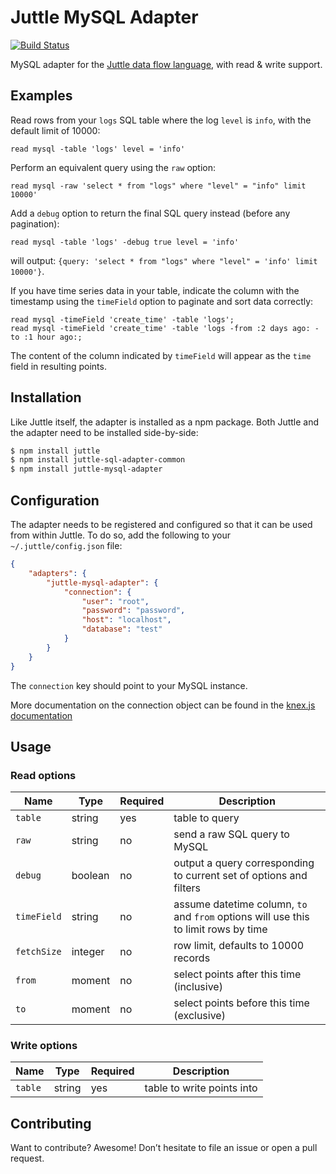 # Juttle MySQL Adapter

[![Build Status](https://magnum.travis-ci.com/juttle/juttle-mysql-adapter.svg?token=y7186y8XHjB7CcxwUcoX)](https://magnum.travis-ci.com/juttle/juttle-mysql-adapter)

MySQL adapter for the [Juttle data flow
language](https://github.com/juttle/juttle), with read & write support.

## Examples

Read rows from your `logs` SQL table where the log `level` is `info`, with the
default limit of 10000:

```juttle
read mysql -table 'logs' level = 'info'
```

Perform an equivalent query using the `raw` option:

```juttle
read mysql -raw 'select * from "logs" where "level" = "info" limit 10000'
```

Add a `debug` option to return the final SQL query instead (before any pagination):

```juttle
read mysql -table 'logs' -debug true level = 'info'
```

will output: `{query: 'select * from "logs" where "level" = 'info' limit 10000'}`.

If you have time series data in your table, indicate the column with the
timestamp using the `timeField` option to paginate and sort data correctly:

```juttle
read mysql -timeField 'create_time' -table 'logs';
read mysql -timeField 'create_time' -table 'logs -from :2 days ago: -to :1 hour ago:;
```

The content of the column indicated by `timeField` will appear as the `time`
field in resulting points.

## Installation

Like Juttle itself, the adapter is installed as a npm package. Both Juttle and
the adapter need to be installed side-by-side:

```bash
$ npm install juttle
$ npm install juttle-sql-adapter-common
$ npm install juttle-mysql-adapter
```

## Configuration

The adapter needs to be registered and configured so that it can be used from
within Juttle. To do so, add the following to your `~/.juttle/config.json` file:

```json
{
    "adapters": {
        "juttle-mysql-adapter": {
            "connection": {
                "user": "root",
                "password": "password",
                "host": "localhost",
                "database": "test"
            }
        }
    }
}
```

The `connection` key should point to your MySQL instance.

More documentation on the connection object can be found in the [knex.js documentation](http://knexjs.org/#Installation-client)

## Usage

### Read options

Name | Type | Required | Description
-----|------|----------|-------------
`table`   | string | yes | table to query
`raw` | string | no | send a raw SQL query to MySQL
`debug` | boolean | no | output a query corresponding to current set of options and filters
`timeField` | string | no | assume datetime column, `to` and `from` options will use this to limit rows by time
`fetchSize` | integer | no | row limit, defaults to 10000 records
`from` | moment | no | select points after this time (inclusive)
`to`   | moment | no | select points before this time (exclusive)

### Write options

Name | Type | Required | Description
-----|------|----------|-------------
`table`   | string | yes | table to write points into

## Contributing

Want to contribute? Awesome! Don’t hesitate to file an issue or open a pull
request.
